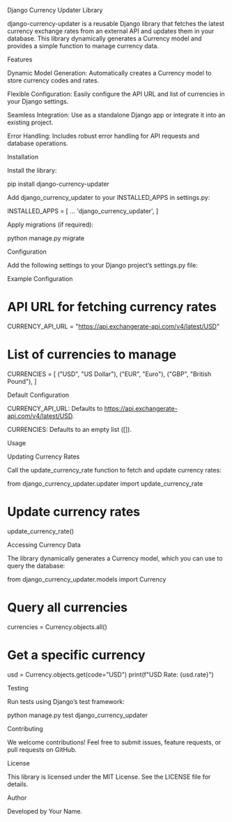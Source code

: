 Django Currency Updater Library

django-currency-updater is a reusable Django library that fetches the latest currency exchange rates from an external API and updates them in your database. This library dynamically generates a Currency model and provides a simple function to manage currency data.

Features

Dynamic Model Generation: Automatically creates a Currency model to store currency codes and rates.

Flexible Configuration: Easily configure the API URL and list of currencies in your Django settings.

Seamless Integration: Use as a standalone Django app or integrate it into an existing project.

Error Handling: Includes robust error handling for API requests and database operations.

Installation

Install the library:

pip install django-currency-updater

Add django_currency_updater to your INSTALLED_APPS in settings.py:

INSTALLED_APPS = [
    ...
    'django_currency_updater',
]

Apply migrations (if required):

python manage.py migrate

Configuration

Add the following settings to your Django project’s settings.py file:

Example Configuration

# API URL for fetching currency rates
CURRENCY_API_URL = "https://api.exchangerate-api.com/v4/latest/USD"

# List of currencies to manage
CURRENCIES = [
    ("USD", "US Dollar"),
    ("EUR", "Euro"),
    ("GBP", "British Pound"),
]

Default Configuration

CURRENCY_API_URL: Defaults to https://api.exchangerate-api.com/v4/latest/USD.

CURRENCIES: Defaults to an empty list ([]).

Usage

Updating Currency Rates

Call the update_currency_rate function to fetch and update currency rates:

from django_currency_updater.updater import update_currency_rate

# Update currency rates
update_currency_rate()

Accessing Currency Data

The library dynamically generates a Currency model, which you can use to query the database:

from django_currency_updater.models import Currency

# Query all currencies
currencies = Currency.objects.all()

# Get a specific currency
usd = Currency.objects.get(code="USD")
print(f"USD Rate: {usd.rate}")

Testing

Run tests using Django’s test framework:

python manage.py test django_currency_updater

Contributing

We welcome contributions! Feel free to submit issues, feature requests, or pull requests on GitHub.

License

This library is licensed under the MIT License. See the LICENSE file for details.

Author

Developed by Your Name.

